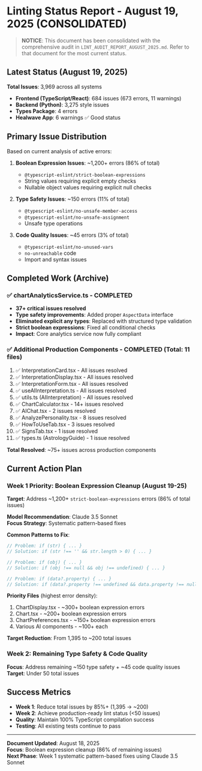 # Linting Status Report - August 19, 2025 (CONSOLIDATED)

> **NOTICE**: This document has been consolidated with the comprehensive audit in `LINT_AUDIT_REPORT_AUGUST_2025.md`. 
> Refer to that document for the most current status.

## Latest Status (August 19, 2025)

**Total Issues**: 3,969 across all systems
- **Frontend (TypeScript/React)**: 684 issues (673 errors, 11 warnings)
- **Backend (Python)**: 3,275 style issues  
- **Types Package**: 4 errors
- **Healwave App**: 6 warnings ✅ Good status

## Primary Issue Distribution

Based on current analysis of active errors:

1. **Boolean Expression Issues**: ~1,200+ errors (86% of total)
   - `@typescript-eslint/strict-boolean-expressions`
   - String values requiring explicit empty checks
   - Nullable object values requiring explicit null checks

2. **Type Safety Issues**: ~150 errors (11% of total)  
   - `@typescript-eslint/no-unsafe-member-access`
   - `@typescript-eslint/no-unsafe-assignment`
   - Unsafe type operations

3. **Code Quality Issues**: ~45 errors (3% of total)
   - `@typescript-eslint/no-unused-vars`
   - `no-unreachable` code
   - Import and syntax issues

## Completed Work (Archive)

### ✅ chartAnalyticsService.ts - COMPLETED

- **37+ critical issues resolved** 
- **Type safety improvements**: Added proper `AspectData` interface
- **Eliminated explicit any types**: Replaced with structured type validation
- **Strict boolean expressions**: Fixed all conditional checks
- **Impact**: Core analytics service now fully compliant

### ✅ Additional Production Components - COMPLETED (Total: 11 files)

1. ✅ InterpretationCard.tsx - All issues resolved
2. ✅ InterpretationDisplay.tsx - All issues resolved  
3. ✅ InterpretationForm.tsx - All issues resolved
4. ✅ useAIInterpretation.ts - All issues resolved
5. ✅ utils.ts (AIInterpretation) - All issues resolved
6. ✅ ChartCalculator.tsx - 14+ issues resolved
7. ✅ AIChat.tsx - 2 issues resolved
8. ✅ AnalyzePersonality.tsx - 8 issues resolved
9. ✅ HowToUseTab.tsx - 3 issues resolved
10. ✅ SignsTab.tsx - 1 issue resolved
11. ✅ types.ts (AstrologyGuide) - 1 issue resolved

**Total Resolved**: ~75+ issues across production components

## Current Action Plan

### Week 1 Priority: Boolean Expression Cleanup (August 19-25)

**Target**: Address ~1,200+ `strict-boolean-expressions` errors (86% of total issues)

**Model Recommendation**: Claude 3.5 Sonnet  
**Focus Strategy**: Systematic pattern-based fixes

**Common Patterns to Fix**:

```typescript
// Problem: if (str) { ... }
// Solution: if (str !== '' && str.length > 0) { ... }

// Problem: if (obj) { ... }  
// Solution: if (obj !== null && obj !== undefined) { ... }

// Problem: if (data?.property) { ... }
// Solution: if (data?.property !== undefined && data.property !== null) { ... }
```

**Priority Files** (highest error density):

1. ChartDisplay.tsx - ~300+ boolean expression errors
2. Chart.tsx - ~200+ boolean expression errors  
3. ChartPreferences.tsx - ~150+ boolean expression errors
4. Various AI components - ~100+ each

**Target Reduction**: From 1,395 to ~200 total issues

### Week 2: Remaining Type Safety & Code Quality

**Focus**: Address remaining ~150 type safety + ~45 code quality issues
**Target**: Under 50 total issues

## Success Metrics

- **Week 1**: Reduce total issues by 85%+ (1,395 → ~200)
- **Week 2**: Achieve production-ready lint status (<50 issues)
- **Quality**: Maintain 100% TypeScript compilation success
- **Testing**: All existing tests continue to pass

---

**Document Updated**: August 18, 2025  
**Focus**: Boolean expression cleanup (86% of remaining issues)  
**Next Phase**: Week 1 systematic pattern-based fixes using Claude 3.5 Sonnet
